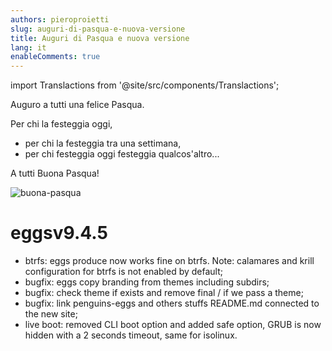 ```yaml
---
authors: pieroproietti
slug: auguri-di-pasqua-e-nuova-versione
title: Auguri di Pasqua e nuova versione
lang: it
enableComments: true
---
```


import Translactions from '@site/src/components/Translactions';

<Translactions />

Auguro a tutti una felice Pasqua.

Per chi la festeggia oggi, 
* per chi la festeggia tra una settimana, 
* per chi festeggia oggi festeggia qualcos'altro...

A tutti Buona Pasqua!

![buona-pasqua](/img/blog/2023-04-09/buona-pasqua.png
)

# eggsv9.4.5

* btrfs: eggs produce now works fine on btrfs. Note: calamares and krill configuration for btrfs is not enabled by default;
* bugfix: eggs copy branding from themes including subdirs;
* bugfix: check theme if exists and remove final / if we pass a theme;
* bugfix: link penguins-eggs and others stuffs README.md connected to the new site;
* live boot: removed CLI boot option and added safe option, GRUB is now hidden with a 2 seconds timeout, same for isolinux.
